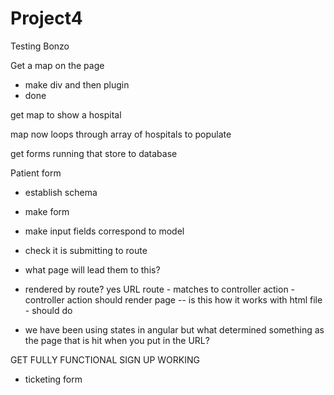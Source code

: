 # Project4


Testing Bonzo

Get a map on the page
- make div and then plugin
- done

get map to show a hospital

map now loops through array of hospitals to populate




get forms running that store to database

Patient form
- establish schema
- make form
- make input fields correspond to model
- check it is submitting to route

- what page will lead them to this?
- rendered by route? yes URL route - matches to controller action - controller action should render page
-- is this how it works with html file - should do
- we have been using states in angular but what determined something as the page that is hit when you put in the URL?

GET FULLY FUNCTIONAL SIGN UP WORKING



- ticketing form





